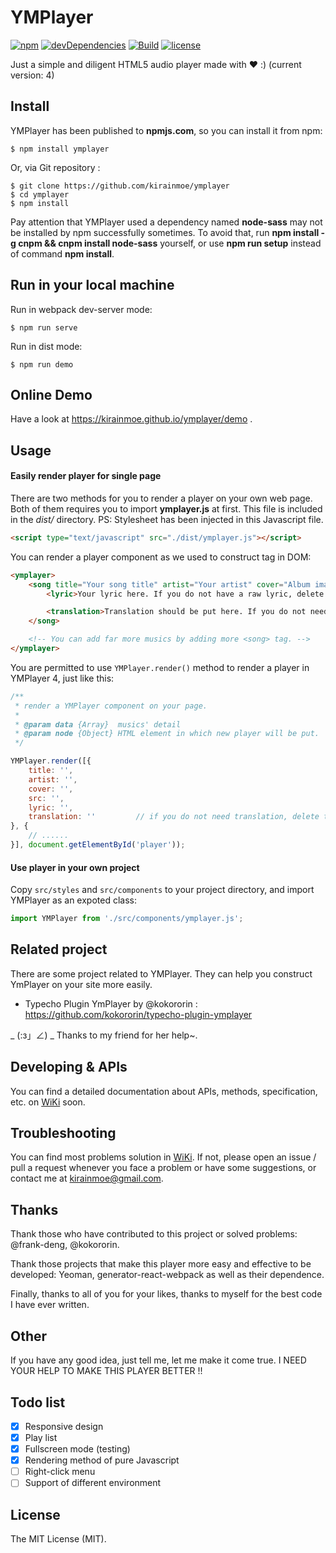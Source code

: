 # YMPlayer

[![npm](https://img.shields.io/npm/v/npm.svg?maxAge=2592000)]()
[![devDependencies](https://img.shields.io/david/strongloop/express.svg?maxAge=2592000)]()
[![Build](https://img.shields.io/teamcity/http/teamcity.jetbrains.com/s/bt345.svg?maxAge=2592000)]()
[![license](https://img.shields.io/github/license/mashape/apistatus.svg?maxAge=2592000)]()

Just a simple and diligent HTML5 audio player made with ❤ :) (current version: 4)

## Install

YMPlayer has been published to **npmjs.com**, so you can install it from npm:
```shell
$ npm install ymplayer
```

Or, via Git repository :
```shell
$ git clone https://github.com/kirainmoe/ymplayer
$ cd ymplayer
$ npm install
```

Pay attention that YMPlayer used a dependency named **node-sass** may not be installed by npm successfully sometimes. To avoid that, run **npm install -g cnpm && cnpm install node-sass** yourself, or use **npm run setup** instead of command **npm install**.

## Run in your local machine

Run in webpack dev-server mode:

```shell
$ npm run serve
```

Run in dist mode:
```shell
$ npm run demo
```

## Online Demo

Have a look at https://kirainmoe.github.io/ymplayer/demo .

## Usage

#### Easily render player for single page

There are two methods for you to render a player on your own web page. Both of them requires you to import **ymplayer.js** at first. This file is included in the *dist/* directory. PS: Stylesheet has been injected in this Javascript file.

```html
<script type="text/javascript" src="./dist/ymplayer.js"></script>
```

You can render a player component as we used to construct *<ymplayer>* tag in DOM:

```html
<ymplayer>
	<song title="Your song title" artist="Your artist" cover="Album image src" src="Audio file src">
		<lyric>Your lyric here. If you do not have a raw lyric, delete this tag.</lyric>

		<translation>Translation should be put here. If you do not need a translation, delete this tag.</translation>
	</song>

	<!-- You can add far more musics by adding more <song> tag. -->
</ymplayer>
```

You are permitted to use ```YMPlayer.render()``` method to render a player in YMPlayer 4, just like this:

```javascript
/**
 * render a YMPlayer component on your page.
 *
 * @param data {Array}  musics' detail
 * @param node {Object} HTML element in which new player will be put.
 */

YMPlayer.render([{
	title: '',
	artist: '',
	cover: '',
	src: '',
	lyric: '',
	translation: ''			// if you do not need translation, delete this row.
}, {
	// ......
}], document.getElementById('player'));
```

#### Use player in your own project

Copy ```src/styles``` and ```src/components``` to your project directory, and import YMPlayer as an expoted class:

```javascript
import YMPlayer from './src/components/ymplayer.js';
```

## Related project

There are some project related to YMPlayer. They can help you construct YmPlayer on your site more easily.

 - Typecho Plugin YmPlayer by @kokororin : https://github.com/kokororin/typecho-plugin-ymplayer

_ (:з」∠) _ Thanks to my friend for her help~.

## Developing & APIs

You can find a detailed documentation about APIs, methods, specification, etc. on [WiKi](https://github.com/kirainmoe/ymplayer/wiki) soon.

## Troubleshooting

You can find most problems solution in [WiKi](https://github.com/kirainmoe/ymplayer/wiki). If not, please open an issue / pull a request whenever you face a problem or have some suggestions, or contact me at kirainmoe@gmail.com.

## Thanks

Thank those who have contributed to this project or solved problems: @frank-deng, @kokororin.

Thank those projects that make this player more easy and effective to be developed: Yeoman, generator-react-webpack as well as their dependence.

Finally, thanks to all of you for your likes, thanks to myself for the best code I have ever written.

## Other

If you have any good idea, just tell me, let me make it come true. I NEED YOUR HELP TO MAKE THIS PLAYER BETTER !!

## Todo list

 - [x] Responsive design
 - [x] Play list
 - [x] Fullscreen mode (testing)
 - [x] Rendering method of pure Javascript
 - [ ] Right-click menu
 - [ ] Support of different environment

## License

The MIT License (MIT).

